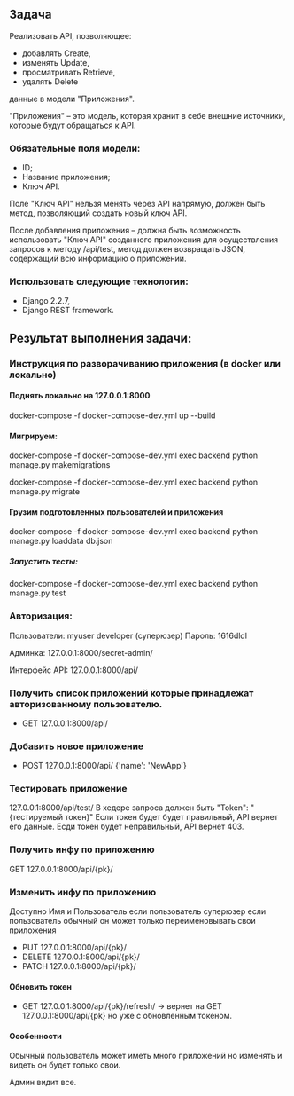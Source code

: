 ## Задача
Реализовать API, позволяющее:
- добавлять Create, 
- изменять Update, 
- просматривать Retrieve,
- удалять Delete

данные в модели "Приложения".

"Приложения" – это модель, которая хранит в себе внешние источники, которые будут обращаться к API. 

### Обязательные поля модели: 
- ID;
- Название приложения;
- Ключ API. 

Поле "Ключ API" нельзя менять через API напрямую, должен быть метод, позволяющий создать новый ключ API.

После добавления приложения – должна быть возможность использовать "Ключ API" созданного приложения для осуществления запросов к методу /api/test, метод должен возвращать JSON, содержащий всю информацию о приложении.

### Использовать следующие технологии: 
- Django 2.2.7,
- Django REST framework.


## Результат выполнения задачи:
### Инструкция по разворачиванию приложения (в docker или локально)
#### Поднять локально на 127.0.0.1:8000 
docker-compose -f docker-compose-dev.yml up --build

#### Мигрируем:
docker-compose -f docker-compose-dev.yml exec backend python manage.py makemigrations

docker-compose -f docker-compose-dev.yml exec backend python manage.py migrate

#### Грузим подготовленных пользователей и приложения
docker-compose -f docker-compose-dev.yml exec backend python manage.py loaddata db.json

##### Запустить тесты:
docker-compose -f docker-compose-dev.yml exec backend python manage.py test


### Авторизация: 
Пользователи:
myuser
developer (суперюзер)
Пароль: 1616dldl

Админка: 127.0.0.1:8000/secret-admin/

Интерфейс API: 127.0.0.1:8000/api/

### Получить список приложений которые принадлежат авторизованному пользователю.
- GET 127.0.0.1:8000/api/

### Добавить новое приложение
- POST 127.0.0.1:8000/api/ {'name': 'NewApp'}

### Тестировать приложение
127.0.0.1:8000/api/test/
В хедере запроса должен быть "Token": "{тестируемый токен}"
Если токен будет будет правильный, API вернет его данные.
Есди токен будет неправильный, API вернет 403.

### Получить инфу по приложению
GET 127.0.0.1:8000/api/{pk}/

### Изменить инфу по приложению
Доступно Имя и Пользователь если пользователь суперюзер если пользователь обычный он может только переименовывать свои приложения
- PUT 127.0.0.1:8000/api/{pk}/
- DELETE 127.0.0.1:8000/api/{pk}/
- PATCH 127.0.0.1:8000/api/{pk}/

#### Обновить токен
- GET 127.0.0.1:8000/api/{pk}/refresh/ -> вернет на GET 127.0.0.1:8000/api/{pk} но уже с обновленным токеном.


#### Особенности
Обычный пользователь может иметь много приложений но изменять и видеть он будет только свои.

Админ видит все.
